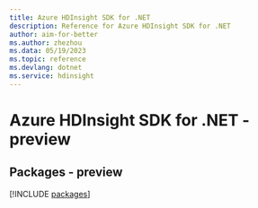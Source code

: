 ```yaml
---
title: Azure HDInsight SDK for .NET
description: Reference for Azure HDInsight SDK for .NET
author: aim-for-better
ms.author: zhezhou
ms.data: 05/19/2023
ms.topic: reference
ms.devlang: dotnet
ms.service: hdinsight
---
```

# Azure HDInsight SDK for .NET - preview
## Packages - preview
[!INCLUDE [packages](hdinsight-index.md)]